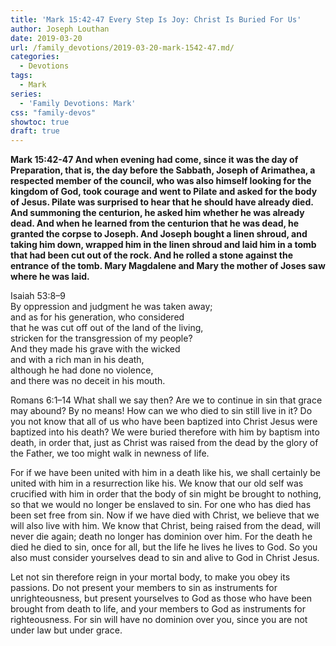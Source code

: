 ```yaml
---
title: 'Mark 15:42-47 Every Step Is Joy: Christ Is Buried For Us'
author: Joseph Louthan
date: 2019-03-20
url: /family_devotions/2019-03-20-mark-1542-47.md/
categories:
  - Devotions
tags:
  - Mark
series:
  - 'Family Devotions: Mark'
css: "family-devos"
showtoc: true
draft: true
---
```


**Mark 15:42-47 And when evening had come, since it was the day of Preparation, that is, the day before the Sabbath, Joseph of Arimathea, a respected member of the council, who was also himself looking for the kingdom of God, took courage and went to Pilate and asked for the body of Jesus. Pilate was surprised to hear that he should have already died. And summoning the centurion, he asked him whether he was already dead. And when he learned from the centurion that he was dead, he granted the corpse to Joseph. And Joseph bought a linen shroud, and taking him down, wrapped him in the linen shroud and laid him in a tomb that had been cut out of the rock. And he rolled a stone against the entrance of the tomb. Mary Magdalene and Mary the mother of Joses saw where he was laid.**

Isaiah 53:8–9  
	By oppression and judgment he was taken away;  
		and as for his generation, who considered  
	that he was cut off out of the land of the living,  
		stricken for the transgression of my people?  
	And they made his grave with the wicked  
		and with a rich man in his death,  
	although he had done no violence,  
		and there was no deceit in his mouth.

Romans 6:1–14 What shall we say then? Are we to continue in sin that grace may abound? By no means! How can we who died to sin still live in it? Do you not know that all of us who have been baptized into Christ Jesus were baptized into his death? We were buried therefore with him by baptism into death, in order that, just as Christ was raised from the dead by the glory of the Father, we too might walk in newness of life.

For if we have been united with him in a death like his, we shall certainly be united with him in a resurrection like his. We know that our old self was crucified with him in order that the body of sin might be brought to nothing, so that we would no longer be enslaved to sin. For one who has died has been set free from sin. Now if we have died with Christ, we believe that we will also live with him. We know that Christ, being raised from the dead, will never die again; death no longer has dominion over him. For the death he died he died to sin, once for all, but the life he lives he lives to God. So you also must consider yourselves dead to sin and alive to God in Christ Jesus.

Let not sin therefore reign in your mortal body, to make you obey its passions. Do not present your members to sin as instruments for unrighteousness, but present yourselves to God as those who have been brought from death to life, and your members to God as instruments for righteousness. For sin will have no dominion over you, since you are not under law but under grace.